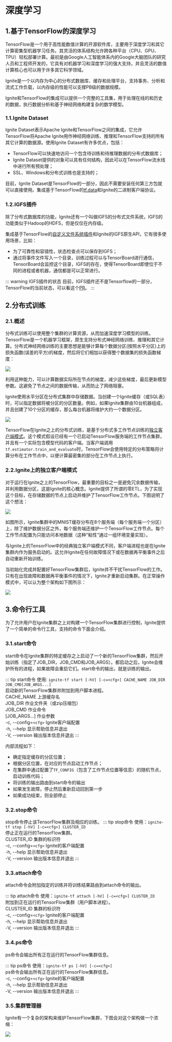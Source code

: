 # 深度学习
## 1.基于TensorFlow的深度学习
TensorFlow是一个用于高性能数值计算的开源软件库，主要用于深度学习和其它计算密集型机器学习任务。其灵活的体系结构允许跨各种平台（CPU、GPU、TPU）轻松部署计算。最初是由Google人工智能体系内的Google大脑团队的研究人员和工程师开发的，它具有对机器学习和深度学习的强大支持，并且灵活的数值计算核心也可以用于许多其它科学领域。

Ignite是一个以内存为中心的分布式数据库、缓存和处理平台，支持事务、分析和流式工作负载，以内存级的性能可以支撑PB级的数据规模。

Ignite和TensorFlow的集成可以提供一个完整的工具集，用于处理在线的和历史的数据，执行数据分析和基于神经网络构建复杂的数学模型。
### 1.1.Ignite Dataset
Ignite Dataset表示Apache Ignite和TensorFlow之间的集成，它允许TensorFlow将Apache Ignite用作神经网络训练、推理和TensorFlow支持的所有其它计算的数据源。使用Ignite Dataset有许多优点，包括：

 - TensorFlow可以快速地访问一个包含待训练和待推理数据的分布式数据库；
 - Ignite Dataset提供的对象可以具有任何结构，因此可以在TensorFlow流水线中进行所有预处理；
 - SSL、Windows和分布式训练也是支持的；

目前，Ignite Dataset是TensorFlow的一部分，因此不需要安装任何第三方包就可以直接使用。集成基于TensorFlow的[tf.data](https://www.tensorflow.org/api_docs/python/tf/data)和Ignite的二进制客户端协议。
### 1.2.IGFS插件
除了分布式数据库的功能，Ignite还有一个叫做IGFS的分布式文件系统，IGFS的功能类似于Hadoop的HDFS，但是仅仅在内存级。

集成基于TensorFlow的[自定义文件系统插件](https://www.tensorflow.org/extend/add_filesys)和Ignite的IGFS原生API，它有很多使用场景，比如：

 - 为了可靠性和容错性，状态检查点可以保存到IGFS；
 - 通过将事件文件写入一个目录，训练过程可以与TensorBoard进行通信，TensorBoard会监控这个目录，IGFS的存在，使得TensorBoard即使位于不同的进程或者机器，通信都是可以正常进行。

::: warning IGFS插件的状态
目前，IGFS插件还不是Tensorflow的一部分，TensorFlow的当前状态，可以看这个[PR](https://github.com/tensorflow/tensorflow/pull/22194)。
:::

## 2.分布式训练
### 2.1.概述
分布式训练可以使用整个集群的计算资源，从而加速深度学习模型的训练。TensorFlow是一个机器学习框架，原生支持分布式神经网络训练、推理和其它计算。分布式神经网络训练的主要思想是能够计算每个数据分区(按照水平分区)上的损失函数(误差的平方)的梯度，然后将它们相加以获得整个数据集的损失函数梯度：

![](https://files.readme.io/532c408-HYR7wB.png)

利用这种能力，可以计算数据实际所在节点的梯度，减少这些梯度，最后更新模型参数。这避免了节点之间的数据传输，从而防止了网络阻塞。

Ignite使用水平分区在分布式集群中存储数据。当创建一个Ignite缓存（或SQL表）时，可以指定数据将被分区的分区数量。例如，如果Ignite集群由10台机器组成，并且创建了10个分区的缓存，那么每台机器将维护大约一个数据分区。

![](https://files.readme.io/b49dc17-rDyWGK.png)

TensorFlow在Ignite之上的分布式训练，是基于分布式多工作节点训练的[独立客户端模式](https://github.com/tensorflow/tensorflow/tree/master/tensorflow/contrib/distribute#standalone-client-mode)。这个模式假设已经有一个已启动TensorFlow服务端的工作节点集群，并且有一个实际包含模型代码的客户端。当客户端调用`tf.estimator.train_and_evaluate`时，TensorFlow会使用特定的分布策略将计算分布在工作节点中，以便计算最密集的部分在工作节点上执行。
### 2.2.Ignite上的独立客户端模式
对于运行在Ignite之上的TensorFlow，最重要的目标之一是避免冗余数据传输，并利用数据分区，这是Ignite的核心概念。Ignite提供了所谓的零ETL，为了实现这个目标，在存储数据的节点上启动并维护了TensorFlow工作节点。下图说明了这个想法：

![](https://files.readme.io/c0e311e-UzY8PO.png)

如图所示，Ignite集群中的MNIST缓存分布在8个服务端（每个服务端一个分区）上，除了维护数据分区之外，每个服务端还维护一个TensorFlow工作节点。每个工作节点配置为只能访问本地数据（这种“粘性”通过一组环境变量实现）。

与Ignite上的TensorFlow中的经典独立客户端模式不同，客户端进程也是在Ignite集群内作为服务启动的。这允许Ignite在任何故障情况下或在数据再平衡事件之后自动重新开始训练。

当初始化完成并配置好TensorFlow集群后，Ignite并不干扰TensorFlow的工作。只有在出现故障和数据再平衡事件的情况下，Ignite才重新启动集群。在正常操作模式中，可以认为整个架构如下图所示：

![](https://files.readme.io/625b4fd-msXc7e.png)
## 3.命令行工具
为了允许用户在Ignite集群之上对构建一个TensorFlow集群进行控制，Ignite提供了一个简单的命令行工具，支持的命令下面会介绍。
### 3.1.start命令
start命令在Ignite集群的特定缓存之上启动了一个新的TensorFlow集群，然后开始训练（指定了JOB_DIR，JOB_CMD和JOB_ARGS）。都启动之后，Ignite会维护所有的进程，如果故障会重启它们。start命令的输出，就是训练的输出。

::: tip start命令
使用: `ignite-tf start [-hV] [-c=<cfg>] CACHE_NAME JOB_DIR JOB_CMD[JOB_ARGS...]`<br>
启动新的TensorFlow集群并附加到用户脚本进程。<br>
CACHE_NAME 上游缓存名<br>
JOB_DIR 作业文件夹（或zip压缩包）<br>
JOB_CMD 作业命令<br>
[JOB_ARGS...] 作业参数<br>
-c, --config=`<cfg>` Ignite客户端配置<br>
-h, --help 显示帮助信息并退出<br>
-V, --version 输出版本信息并退出
:::

内部流程如下：

 - 确定指定缓存的分区位置；
 - 根据分区位置，在对应的节点启动工作节点；
 - 在集群中通过配置了`TF_CONFIG`（包含了工作节点位置等信息）的随机节点，启动训练代码；
 - 将训练的输出路由到start命令的输出
 - 如果发生故障，停止然后重新启动回到第一步
 - 如果成功结束，则全部停止

### 3.2.stop命令
stop命令停止该TensorFlow集群及相应的训练。
::: tip stop命令
使用：`ignite-tf stop [-hV] [-c=<cfg>] CLUSTER_ID`<br>
停止正在运行的TensorFlow集群。<br>
CLUSTER_ID 集群的标识符<br>
-c, --config=`<cfg>` Ignite的客户端配置<br>
-h, --help 显示帮助信息并退出<br>
-V, --version 输出版本信息并退出
:::

### 3.3.attach命令
attach命令会附加指定的训练并将训练结果路由到attach命令的输出。

::: tip attach命令
使用：`ignite-tf attach [-hV] [-c=<cfg>] CLUSTER_ID`<br>
附加到正在运行的TensorFlow集群（用户脚本进程）。<br>
CLUSTER_ID 集群的标识符<br>
-c, --config=`<cfg>` Ignite的客户端配置<br>
-h, --help 显示帮助信息并退出<br>
-V, --version 输出版本信息并退出
:::
### 3.4.ps命令
ps命令会输出所有正在运行的TensorFlow集群信息。

::: tip ps命令
使用：`ignite-tf ps [-hV] [-c=<cfg>]`<br>
ps命令会输出所有正在运行的TensorFlow集群信息。<br>
-c, --config=`<cfg>` Ignite的客户端配置<br>
-h, --help 显示帮助信息并退出<br>
-V, --version 输出版本信息并退出
:::
### 3.5.集群管理器
Ignite有一个复杂的架构来维护TensorFlow集群，下图会对这个架构做一个浓缩：

![](https://files.readme.io/ef6cbdf-F6cs3h.png)